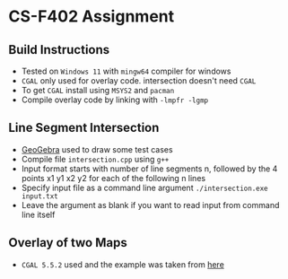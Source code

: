 # CS-F402 Assignment

## Build Instructions
- Tested on `Windows 11` with `mingw64` compiler for windows
- `CGAL` only used for overlay code. intersection doesn't need `CGAL`
- To get `CGAL` install using `MSYS2` and `pacman`
- Compile overlay code by linking with `-lmpfr -lgmp`

## Line Segment Intersection
- [GeoGebra](https://www.geogebra.org/m/VWN3g9rE) used to draw some test cases
- Compile file `intersection.cpp` using `g++`
- Input format starts with number of line segments n, followed by the 4 points x1 y1 x2 y2 for each of the following n lines 
- Specify input file as a command line argument `./intersection.exe input.txt`
- Leave the argument as blank if you want to read input from command line itself

## Overlay of two Maps
- `CGAL 5.5.2` used and the example was taken from [here](https://doc.cgal.org/latest/Arrangement_on_surface_2/Arrangement_on_surface_2_2overlay_8cpp-example.html)